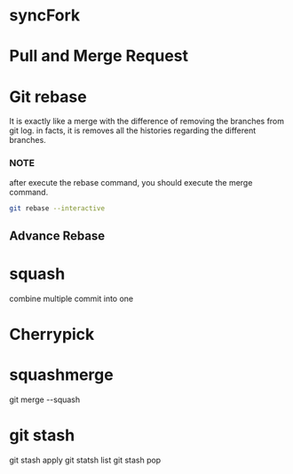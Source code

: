 # syncFork

# Pull and Merge Request

# Git rebase
It is exactly like a merge with the difference of removing the branches from git log.
in facts, it is removes all the histories regarding the different branches.
### NOTE
after execute the rebase command, you should execute the merge command.

```bash
git rebase --interactive
```
## Advance Rebase


# squash
combine multiple commit into one 

# Cherrypick

# squashmerge
git merge --squash 

# git stash

git stash apply 
git statsh list
git stash pop
